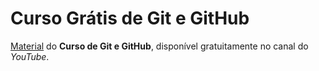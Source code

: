 # Curso Grátis de Git e GitHub
<ins>Material</ins> do **Curso de Git e GitHub**, disponível gratuitamente no canal do *YouTube*.
